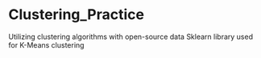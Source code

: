 # Clustering_Practice
Utilizing clustering algorithms with open-source data
Sklearn library used for K-Means clustering
